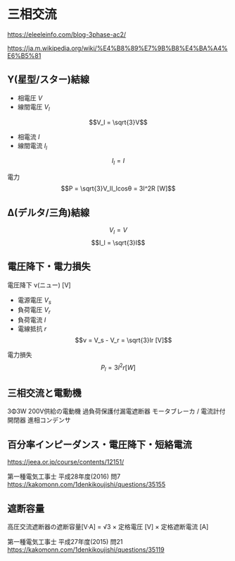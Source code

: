 # 三相交流

https://eleeleinfo.com/blog-3phase-ac2/

https://ja.m.wikipedia.org/wiki/%E4%B8%89%E7%9B%B8%E4%BA%A4%E6%B5%81

## Y(星型/スター)結線
- 相電圧 $V$
- 線間電圧 $V_l$
  
$$V_l = \sqrt{3}V$$

- 相電流 $I$
- 線間電流 $I_l$

$$I_l = I$$

電力
$$P = \sqrt{3}V_lI_lcosθ = 3I^2R [W]$$


## Δ(デルタ/三角)結線
$$V_l = V$$
$$I_l = \sqrt{3}I$$


## 電圧降下・電力損失
電圧降下 ν(ニュー) [V]
- 電源電圧 $V_s$
- 負荷電圧 $V_r$
- 負荷電流 $I$
- 電線抵抗 $r$ 
$$ν = V_s - V_r = \sqrt{3}Ir [V]$$

電力損失
$$P_l = 3I^2r [W]$$


## 三相交流と電動機
3Φ3W 200V供給の電動機
過負荷保護付漏電遮断器
モータブレーカ / 電流計付開閉器
進相コンデンサ

## 百分率インピーダンス・電圧降下・短絡電流

https://jeea.or.jp/course/contents/12151/

第一種電気工事士 平成28年度(2016) 問7
https://kakomonn.com/1denkikoujishi/questions/35155



## 遮断容量

高圧交流遮断器の遮断容量[V·A] = √3 × 定格電圧 [V] × 定格遮断電流 [A]

第一種電気工事士 平成27年度(2015) 問21
https://kakomonn.com/1denkikoujishi/questions/35119

